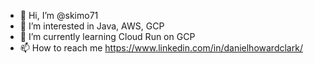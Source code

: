- 👋 Hi, I’m @skimo71
- 👀 I’m interested in Java, AWS, GCP
- 🌱 I’m currently learning Cloud Run on GCP
- 📫 How to reach me https://www.linkedin.com/in/danielhowardclark/

<!---
skimo71/skimo71 is a ✨ special ✨ repository because its `README.md` (this file) appears on your GitHub profile.
You can click the Preview link to take a look at your changes.
--->
